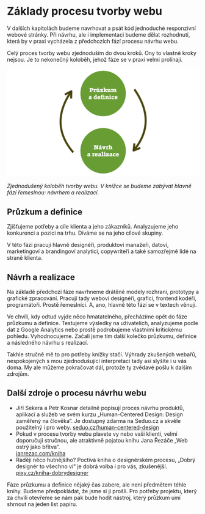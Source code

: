 # Základy procesu tvorby webu

V dalších kapitolách budeme navrhovat a psát kód jednoduché responzivní webové stránky. Při návrhu, ale i implementaci budeme dělat rozhodnutí, která by v praxi vycházela z předchozích fází procesu návrhu webu. 

Celý proces tvorby webu zjednoduším do dvou kroků. Ony to vlastně kroky nejsou. Je to nekonečný koloběh, jehož fáze se v praxi velmi prolínají.

![Zjednodušený proces tvorby webu](dist/images/original/vdwd/proces-tvorby.png)

*Zjednodušený koloběh tvorby webu. V knížce se budeme zabývat hlavně fází řemeslnou: návrhem a realizací.*

## Průzkum a definice 

Zjišťujeme potřeby a cíle klienta a jeho zákazníků. Analyzujeme jeho konkurenci a pozici na trhu. Díváme se na jeho cílové skupiny. 

V této fázi pracují hlavně designéři, produktoví manažeři, datoví, marketingoví a brandingoví analytici, copywriteři a také samozřejmě lidé na straně klienta.

## Návrh a realizace 

Na základě předchozí fáze navrhneme drátěné modely rozhraní, prototypy a grafické zpracování. Pracují tady weboví designéři, grafici, frontend kodéři, programátoři. Prostě řemeslníci. A, ano, hlavně této fází se v textech věnuji. 

Ve chvíli, kdy odtud vyjde něco hmatatelného, přecházíme opět do fáze průzkumu a definice. Testujeme výsledky na uživatelích, analyzujeme podle dat z Google Analytics nebo prostě podrobujeme vlastními kritickému pohledu. Vyhodnocujeme. Začali jsme tím další kolečko průzkumu, definice a následného návrhu s realizací.

Takhle stručně mě to pro potřeby knížky stačí. Výhrady zkušených webařů, nespokojených s mou zjednodušující interpretací tady asi slyšíte i u vás doma. My ale můžeme pokračovat dál, protože ty zvědavé pošlu k dalším zdrojům.

## Další zdroje o procesu návrhu webu

* Jiří Sekera a Petr Kosnar detailně popisují proces návrhu produktů, aplikací a služeb ve svém kurzu „Human-Centered Design: Design zaměřený na člověka“. Je dostupný zdarma na Seduo.cz a skvěle použitelný i pro weby. [seduo.cz/human-centered-design](https://www.seduo.cz/human-centered-design)
* Pokud v procesu tvorby webu plavete vy nebo vaši klienti, velmi doporučuji stručnou, ale atraktivně pojatou knihu Jana Řezáče „Web ostrý jako břitva“.  
[janrezac.com/kniha](https://janrezac.com/kniha)
* Raději něco hutnějšího? Poctivá kniha o designérském procesu, „Dobrý designér to všechno ví“ je dobrá volba i pro vás, zkušenější.  
[pixy.cz/kniha-dobrydesigner](http://pixy.cz/kniha-dobrydesigner/)

Fáze průzkumu a definice nějaký čas zabere, ale není předmětem téhle knihy. Budeme předpokládat, že jsme si jí prošli. Pro potřeby projektu, který za chvíli otevřeme se nám pak bude hodit nástroj, který průzkum umí shrnout na jeden list papíru.

